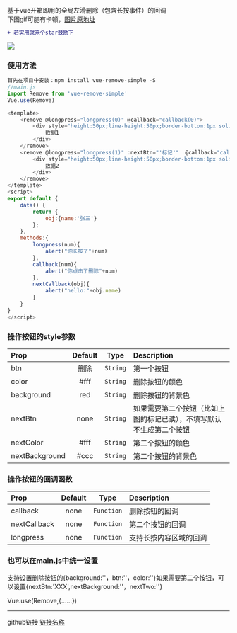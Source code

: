 基于vue开箱即用的全局左滑删除（包含长按事件）的回调  
下图gif可能有卡顿，[图片原地址](https://file.40017.cn/tcyp/tz/remove.gif)  
```diff
+ 若实用就来个star鼓励下
```

![](https://file.40017.cn/tcyp/tz/remove.gif)

### 使用方法
```javascript
首先在项目中安装：npm install vue-remove-simple -S
//main.js
import Remove from 'vue-remove-simple'
Vue.use(Remove)

<template>
    <remove @longpress="longpress(0)" @callback="callback(0)">
        <div style="height:50px;line-height:50px;border-bottom:1px solid #ccc">
            数据1
        </div>
    </remove>
    <remove @longpress="longpress(1)" :nextBtn="'标记'"  @callback="callback(1)" @nextCallback="nextCallback(obj)">
        <div style="height:50px;line-height:50px;border-bottom:1px solid #ccc">
            数据2
        </div>
    </remove>
</template>
<script>
export default {
    data() {
        return {
            obj:{name:'张三'}
        };
    },
    methods:{
        longpress(num){
            alert("你长按了"+num)
        },
        callback(num){
            alert("你点击了删除"+num)
        },
        nextCallback(obj){
            alert("hello:"+obj.name)
        }
    }
}
</script>
```

### 操作按钮的style参数
| Prop  | Default  | Type | Description |
| :------------ |:---------------:| :---------------:| :-----|
| btn | 删除 | `String` | 第一个按钮 |
| color | #fff | `String` | 删除按钮的颜色 |
| background | red | `String` | 删除按钮的背景色 |
| nextBtn | none | `String` | 如果需要第二个按钮（比如上图的标记已读），不填写默认不生成第二个按钮 |
| nextColor | #fff | `String` | 第二个按钮的颜色 |
| nextBackground | #ccc | `String` | 第二个按钮的背景色 |

### 操作按钮的回调函数
| Prop  | Default  | Type | Description |
| :------------ |:---------------:| :---------------:| :-----|
| callback | none | `Function` | 删除按钮的回调 |
| nextCallback | none | `Function` | 第二个按钮的回调 |
| longpress | none | `Function` | 支持长按内容区域的回调 |

### 也可以在main.js中统一设置
支持设置删除按钮的{background:''，btn:''，color:''}如果需要第二个按钮，可以设置{nextBtn:'XXX',nextBackground:''，nextTwo:''}  

Vue.use(Remove,{......})

***
github链接
[链接名称](https://github.com/tanagang/vue-remove-simple)
